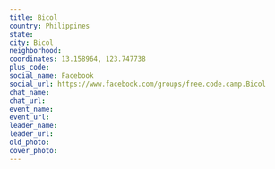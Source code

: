```yaml
---
title: Bicol
country: Philippines
state: 
city: Bicol
neighborhood: 
coordinates: 13.158964, 123.747738
plus_code:
social_name: Facebook
social_url: https://www.facebook.com/groups/free.code.camp.Bicol
chat_name:
chat_url:
event_name:
event_url:
leader_name:
leader_url:
old_photo: 
cover_photo:
---
```

